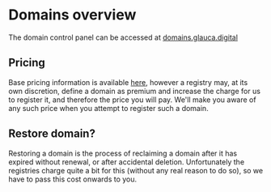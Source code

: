 # Domains overview

The domain control panel can be accessed at [domains.glauca.digital](https://domains.glauca.digital)

## Pricing
Base pricing information is available [here](https://domains.glauca.digital/prices/), 
however a registry may, at its own discretion, define a domain as premium and increase
the charge for us to register it, and therefore the price you will pay. We'll make you
aware of any such price when you attempt to register such a domain.

## Restore domain?

Restoring a domain is the process of reclaiming a domain after it has expired without renewal,
or after accidental deletion. Unfortunately the registries charge quite a bit for this
(without any real reason to do so), so we have to pass this cost onwards to you.